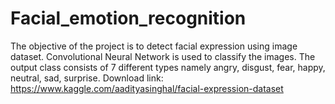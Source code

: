 # Facial_emotion_recognition
The objective of the project is to detect facial expression using image dataset. Convolutional Neural Network is used to classify the images. The output class consists of 7 different types namely angry, disgust, fear, happy, neutral, sad, surprise.
Download link: https://www.kaggle.com/aadityasinghal/facial-expression-dataset
